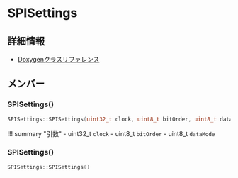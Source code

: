 # SPISettings



## 詳細情報

- [Doxygenクラスリファレンス](https://lang-ship.com/reference/Arduino/1.8.9/class_s_p_i_settings.html)

## メンバー

### SPISettings()



```c
SPISettings::SPISettings(uint32_t clock, uint8_t bitOrder, uint8_t dataMode)
```

!!! summary "引数"
	- uint32_t `clock` 
	- uint8_t `bitOrder` 
	- uint8_t `dataMode` 



### SPISettings()



```c
SPISettings::SPISettings()
```



